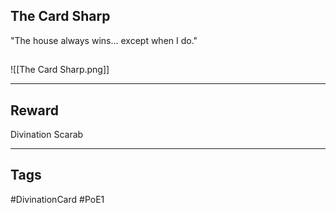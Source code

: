## The Card Sharp
"The house always wins... except when I do."
## 
![[The Card Sharp.png]]

---
## Reward
Divination Scarab

---
## Tags
#DivinationCard
#PoE1